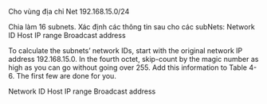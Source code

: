 Cho vùng địa chỉ Net 192.168.15.0/24 

Chia làm 16 subnets.
Xác định các thông tin sau cho các subNets:
Network ID 
Host IP range 
Broadcast address




To calculate the subnets’ network IDs, start with the original network IP address 192.168.15.0. 
In the fourth octet, skip-count by the magic number as high as you can go without going over 255. 
Add this information to Table 4-6. The first few are done for you.

Network ID	    Host IP range	    Broadcast address

